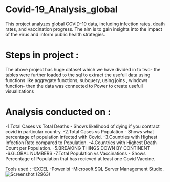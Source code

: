# Covid-19_Analysis_global
 This project analyzes global COVID-19 data, including infection rates, death rates, and vaccination progress. The aim is to gain insights into the impact of the virus and inform public health strategies.

# Steps in project :
The above project has huge dataset which we have divided in to two- the tables were further loaded to the sql to extract the usefull data using functions like aggregate functions, subquery, using joins , windows function- then the data was connected to Power to create usefull visualizations

# Analysis conducted on :
-1.Total Cases vs Total Deaths - Shows likelihood of dying if you contract covid in particular country.
-2.Total Cases vs Population - Shows what percentage of population infected with Covid.
-3.Countries with Highest Infection Rate compared to Population.
-4.Countries with Highest Death Count per Population.
-5.BREAKING THINGS DOWN BY CONTINENT 
-6.GLOBAL NUMBERS
-7.Total Population vs Vaccinations - Shows Percentage of Population that has recieved at least one Covid Vaccine.

Tools used :
-EXCEL
-Power bi 
-Microsoft SQL Server Management Studio.
![Screenshot (2963)](https://github.com/RakeshKarle/Covid-19_Analysis_global/assets/132128728/00bc59e4-9f39-42af-9566-020602869573)

